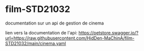 # film-STD21032
documentation sur un api de gestion de cinema


lien vers la documentation de l'api:
https://petstore.swagger.io/?url=https://raw.githubusercontent.com/HidDen-MaChinA/film-STD21032/main/cinema.yaml
